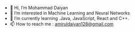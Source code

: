 - 👋 Hi, I’m Mohammad Daiyan
- 👀 I’m interested in Machine Learning and Neural Networks
- 🌱 I’m currently learning .Java, JavaScript, React and C++.
- 📫 How to reach me : amiruldaiyan128@gmail.com

<!---
SkelpieX/SkelpieX is a ✨ special ✨ repository because its `README.md` (this file) appears on your GitHub profile.
You can click the Preview link to take a look at your changes.
--->
